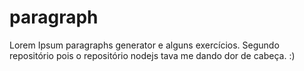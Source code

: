 # paragraph
Lorem Ipsum paragraphs generator e alguns exercícios.
Segundo repositório pois o repositório nodejs tava me dando dor de cabeça. :)
